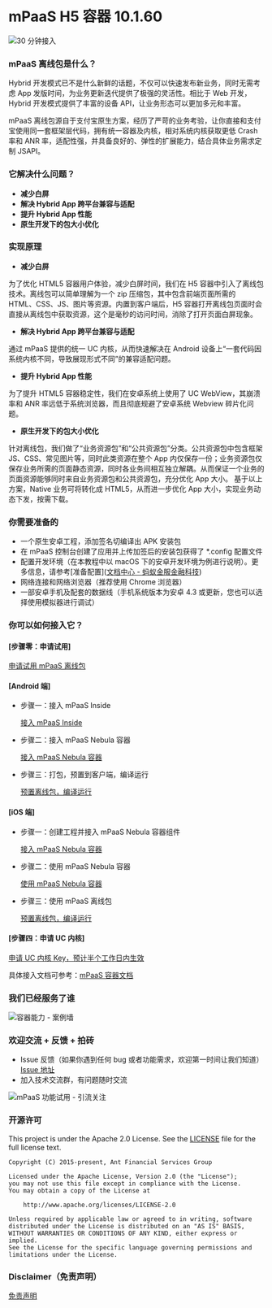 # mPaaS H5 容器 10.1.60
![30 分钟接入](https://img.alicdn.com/tfs/TB1v2Y8vKL2gK0jSZFmXXc7iXXa-2560-1000.png)

### mPaaS 离线包是什么？
Hybrid 开发模式已不是什么新鲜的话题，不仅可以快速发布新业务，同时无需考虑 App 发版时间，为业务更新迭代提供了极强的灵活性。相比于 Web 开发，Hybrid 开发模式提供了丰富的设备 API，让业务形态可以更加多元和丰富。  

mPaaS 离线包源自于支付宝原生方案，经历了严苛的业务考验，让你直接和支付宝使用同一套框架层代码，拥有统一容器及内核，相对系统内核获取更低 Crash 率和 ANR 率，适配性强，并具备良好的、弹性的扩展能力，结合具体业务需求定制 JSAPI。

### 它解决什么问题？


* **减少白屏**
* **解决 Hybrid App 跨平台兼容与适配**
* **提升 Hybrid App 性能**
* **原生开发下的包大小优化**

### 实现原理

* **减少白屏**

为了优化 HTML5 容器用户体验，减少白屏时间，我们在 H5 容器中引入了离线包技术。离线包可以简单理解为一个 zip 压缩包，其中包含前端页面所需的 HTML、CSS、JS、图片等资源。内置到客户端后，H5 容器打开离线包页面时会直接从离线包中获取资源，这个是毫秒的访问时间，消除了打开页面白屏现象。

* **解决 Hybrid App 跨平台兼容与适配**

通过 mPaaS 提供的统一 UC 内核，从而快速解决在 Android 设备上“一套代码因系统内核不同，导致展现形式不同”的兼容适配问题。

* **提升 Hybrid App 性能**

为了提升 HTML5 容器稳定性，我们在安卓系统上使用了 UC WebView，其崩溃率和 ANR 率远低于系统浏览器，而且彻底规避了安卓系统 Webview 碎片化问题。

* **原生开发下的包大小优化**

针对离线包，我们做了“业务资源包”和“公共资源包”分类。公共资源包中包含框架 JS、CSS、常见图片等，同时此类资源在整个 App 内仅保存一份；业务资源包仅保存业务所需的页面静态资源，同时各业务间相互独立解耦。从而保证一个业务的页面资源能够同时来自业务资源包和公共资源包，充分优化 App 大小。
基于以上方案，Native 业务可将转化成 HTML5，从而进一步优化 App 大小，实现业务动态下发，按需下载。

### 你需要准备的

- 一个原生安卓工程，添加签名切编译出 APK 安装包
- 在 mPaaS 控制台创建了应用并上传加签后的安装包获得了 *.config 配置文件
- 配置开发环境（在本教程中以 macOS 下的安卓开发环境为例进行说明）。更多信息，请参考[准备配置]([文档中心 - 蚂蚁金服金融科技](https://tech.antfin.com/docs/2/99044))
- 网络连接和网络浏览器（推荐使用 Chrome 浏览器）
- 一部安卓手机及配套的数据线（手机系统版本为安卓 4.3 或更新，您也可以选择使用模拟器进行调试）

### 你可以如何接入它？

#### [步骤零：申请试用]

  [申请试用 mPaaS 离线包](https://www.aliyun.com/product/mpaas?spm=5176.224200.h2v3icoap.455.5d716ed6zl3rpw&aly_as=J7wB1L5q)

#### [Android 端]

* 步骤一：接入 mPaaS Inside

  [接入 mPaaS Inside](https://gw.alipayobjects.com/mdn/site_comm/afts/file/A*xziLQJ_oNFsAAAAAAAAAAABkARQnAQ)

* 步骤二：接入 mPaaS Nebula 容器

  [接入 mPaaS Nebula 容器](https://gw.alipayobjects.com/mdn/site_comm/afts/file/A*kRtRRam3PxAAAAAAAAAAAABkARQnAQ)

* 步骤三：打包，预置到客户端，编译运行

  [预置离线包，编译运行](https://gw.alipayobjects.com/mdn/site_comm/afts/file/A*e5pMRpUNrjcAAAAAAAAAAABkARQnAQ)

#### [iOS 端]

* 步骤一：创建工程并接入 mPaaS Nebula 容器组件

  [接入 mPaaS Nebula 容器](https://gw.alipayobjects.com/mdn/site_comm/afts/file/A*IwoXSqm6sBgAAAAAAAAAAABkARQnAQ)

* 步骤二：使用 mPaaS Nebula 容器

  [使用 mPaaS Nebula 容器](https://gw.alipayobjects.com/mdn/site_comm/afts/file/A*y02KQ6c9gFkAAAAAAAAAAABkARQnAQ)

* 步骤三：使用 mPaaS 离线包

  [预置离线包，编译运行](https://gw.alipayobjects.com/mdn/site_comm/afts/file/A*U_wHQ51Gb6IAAAAAAAAAAABkARQnAQ)


#### [步骤四：申请 UC 内核]

  [申请 UC 内核 Key，预计半个工作日内生效](https://tech.antfin.com/docs/2/112551)

具体接入文档可参考：[mPaaS 容器文档](https://tech.antfin.com/docs/2/130789)

### 我们已经服务了谁

![容器能力 - 案例墙](https://img.alicdn.com/tfs/TB1aJf4vUz1gK0jSZLeXXb9kVXa-2560-641.png)

### 欢迎交流 + 反馈 + 拍砖

* Issue 反馈（如果你遇到任何 bug 或者功能需求，欢迎第一时间让我们知道）  
  [Issue 地址](https://github.com/alipay/mpaas-demo/issues)
* 加入技术交流群，有问题随时交流

![mPaaS 功能试用 - 引流关注](https://img.alicdn.com/tfs/TB1Rbf9vHY1gK0jSZTEXXXDQVXa-2560-1000.jpg)

### 开源许可

This project is under the Apache 2.0 License. See the [LICENSE](https://github.com/alipay/mpaas-demo/blob/master/LICENSE) file for the full license text.

```
Copyright (C) 2015-present, Ant Financial Services Group

Licensed under the Apache License, Version 2.0 (the "License");
you may not use this file except in compliance with the License.
You may obtain a copy of the License at

 	http://www.apache.org/licenses/LICENSE-2.0

Unless required by applicable law or agreed to in writing, software
distributed under the License is distributed on an "AS IS" BASIS,
WITHOUT WARRANTIES OR CONDITIONS OF ANY KIND, either express or implied.
See the License for the specific language governing permissions and
limitations under the License.
```

### Disclaimer（免责声明）

[免责声明](https://github.com/alipay/mpaas-demo/blob/master/Disclaimer.md)
